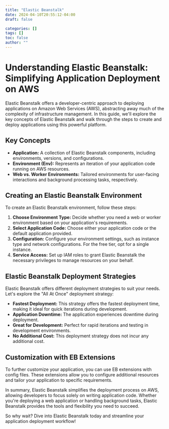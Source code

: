 ```yaml
---
title: "Elastic Beanstalk"
date: 2024-04-10T20:55:12-04:00
draft: false

categories: []
tags: []
toc: false
author: ""
---
```

# Understanding Elastic Beanstalk: Simplifying Application Deployment on AWS

Elastic Beanstalk offers a developer-centric approach to deploying applications on Amazon Web Services (AWS), abstracting away much of the complexity of infrastructure management. In this guide, we'll explore the key concepts of Elastic Beanstalk and walk through the steps to create and deploy applications using this powerful platform.

## Key Concepts

- **Application:** A collection of Elastic Beanstalk components, including environments, versions, and configurations.
- **Environment (Env):** Represents an iteration of your application code running on AWS resources.
- **Web vs. Worker Environments:** Tailored environments for user-facing interactions and background processing tasks, respectively.

## Creating an Elastic Beanstalk Environment

To create an Elastic Beanstalk environment, follow these steps:

1. **Choose Environment Type:** Decide whether you need a web or worker environment based on your application's requirements.
2. **Select Application Code:** Choose either your application code or the default application provided.
3. **Configuration:** Configure your environment settings, such as instance type and network configurations. For the free tier, opt for a single instance.
4. **Service Access:** Set up IAM roles to grant Elastic Beanstalk the necessary privileges to manage resources on your behalf.

## Elastic Beanstalk Deployment Strategies

Elastic Beanstalk offers different deployment strategies to suit your needs. Let's explore the "All At Once" deployment strategy:

- **Fastest Deployment:** This strategy offers the fastest deployment time, making it ideal for quick iterations during development.
- **Application Downtime:** The application experiences downtime during deployment.
- **Great for Development:** Perfect for rapid iterations and testing in development environments.
- **No Additional Cost:** This deployment strategy does not incur any additional cost.

## Customization with EB Extensions

To further customize your application, you can use EB extensions with config files. These extensions allow you to configure additional resources and tailor your application to specific requirements.

In summary, Elastic Beanstalk simplifies the deployment process on AWS, allowing developers to focus solely on writing application code. Whether you're deploying a web application or handling background tasks, Elastic Beanstalk provides the tools and flexibility you need to succeed.

So why wait? Dive into Elastic Beanstalk today and streamline your application deployment workflow!


